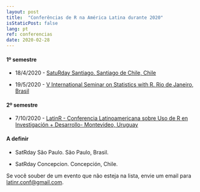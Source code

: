 ```yaml
---
layout: post
title:  "Conferências de R na América Latina durante 2020"
isStaticPost: false
lang: pt
ref: conferencias
date: 2020-02-28
---
```


#### 1º semestre

-   18/4/2020 - [SatuRday Santiago. Santiago de Chile, Chile](https://mobile.twitter.com/satRdaySantiago/status/1230486915830382592)

-   19/5/2020 - [V International Seminar on Statistics with R. Rio de Janeiro, Brasil](http://ser.uff.br/)

#### 2º semestre

-   7/10/2020 - [LatinR - Conferencia Latinoamericana sobre Uso de R en Investigación + Desarrollo- Montevideo, Uruguay](https://latin-r.com/)

#### A definir

-   SatRday São Paulo. São Paulo, Brasil.

-   SatRday Concepcion. Concepción, Chile.

Se você souber de um evento que não esteja na lista, envie um email para [latinr.conf\@gmail.com](mailto:latinr.conf@gmail.com).
